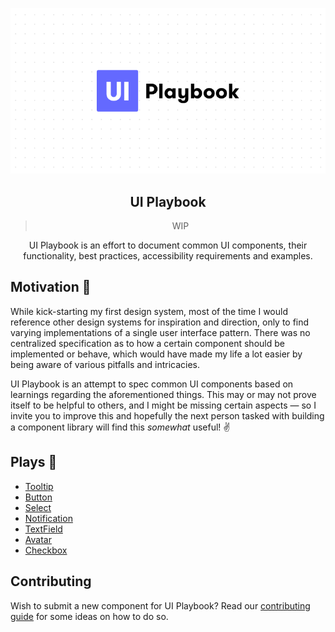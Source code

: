 <div align="center">

![image](/public/static/github.png)

## UI Playbook

> WIP

UI Playbook is an effort to document common UI components, their functionality, best practices, accessibility requirements and examples.

</div>

## Motivation 🤔

While kick-starting my first design system, most of the time I would reference other design systems for inspiration and direction, only to find varying implementations of a single user interface pattern. There was no centralized specification as to how a certain component should be implemented or behave, which would have made my life a lot easier by being aware of various pitfalls and intricacies.

UI Playbook is an attempt to spec common UI components based on learnings regarding the aforementioned things. This may or may not prove itself to be helpful to others, and I might be missing certain aspects — so I invite you to improve this and hopefully the next person tasked with building a component library will find this _somewhat_ useful! ✌️

## Plays 📖

- [Tooltip](https://uiplaybook.dev/play/tooltip)
- [Button](https://uiplaybook.dev/play/button)
- [Select](https://uiplaybook.dev/play/select)
- [Notification](https://uiplaybook.dev/play/notification)
- [TextField](https://uiplaybook.dev/play/textfield)
- [Avatar](https://uiplaybook.dev/play/avatar)
- [Checkbox](https://uiplaybook.dev/play/checkbox)

## Contributing 

Wish to submit a new component for UI Playbook? Read our [contributing guide](./CONTRIBUTING.md) for some ideas on how to do so.

